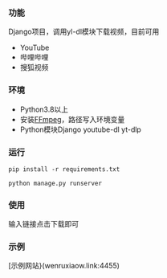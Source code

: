 ### 功能

Django项目，调用yl-dl模块下载视频，目前可用
* YouTube
* 哔哩哔哩
* 搜狐视频

### 环境

* Python3.8以上
* 安装[FFmpeg](https://ffmpeg.org//)，路径写入环境变量
* Python模块Django  youtube-dl  yt-dlp

### 运行

```
pip install -r requirements.txt
```

```
python manage.py runserver
```

### 使用

输入链接点击下载即可

### 示例

[示例网站}(wenruxiaow.link:4455)
